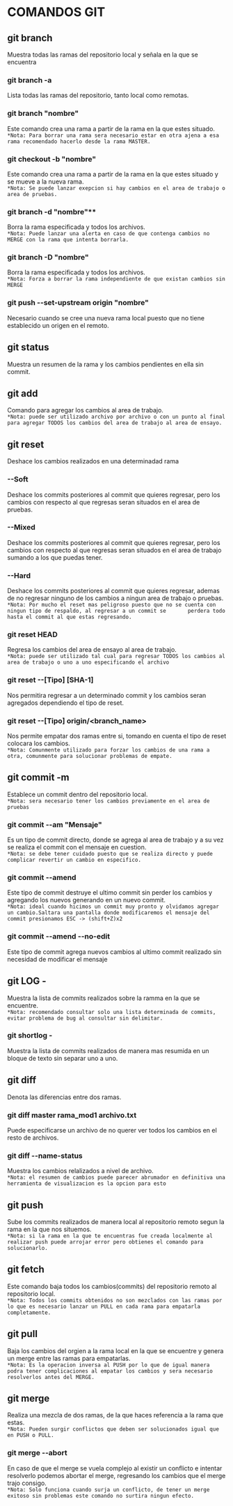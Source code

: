 # COMANDOS GIT

## git branch
Muestra todas las ramas del repositorio local y señala en la que se encuentra

### git branch -a 
Lista todas las ramas del repositorio, tanto local como remotas.  

### git branch "nombre"
Este comando crea una rama a partir de la rama en la que estes situado.  
`*Nota: Para borrar una rama sera necesario estar en otra ajena a esa rama recomendado hacerlo desde la rama MASTER.`  

### git checkout -b "nombre" 
Este comando crea una rama a partir de la rama en la que estes situado y se mueve a la nueva rama.  
`*Nota: Se puede lanzar exepcion si hay cambios en el area de trabajo o area de pruebas.`  

### git branch -d "nombre"**  
Borra la rama especificada y todos los archivos.  
`*Nota: Puede lanzar una alerta en caso de que contenga cambios no MERGE con la rama que intenta borrarla.`  

### git branch -D "nombre" 
Borra la rama especificada y todos los archivos.  
`*Nota: Forza a borrar la rama independiente de que existan cambios sin MERGE`  

### git push --set-upstream origin "nombre" 
Necesario cuando se cree una nueva rama local puesto que no tiene establecido un origen en el remoto.   

## git status
Muestra un resumen de la rama y los cambios pendientes en ella sin commit.  

## git add 
Comando para agregar los cambios al area de trabajo.  
`*Nota: puede ser utilizado archivo por archivo o con un punto al final para agregar TODOS los cambios del area de trabajo al area de ensayo.`  

## git reset
Deshace los cambios realizados en una determinadad rama  
 
### --Soft 
Deshace los commits posteriores al commit que quieres regresar, pero los cambios con respecto al que regresas seran situados en el area de pruebas.  

### --Mixed 
Deshace los commits posteriores al commit que quieres regresar, pero los cambios con respecto al que regresas seran situados en el area de trabajo sumando a los que puedas tener.  

### --Hard 
Deshace los commits posteriores al commit que quieres regresar, ademas de no regresar ninguno de los cambios a ningun area de trabajo o pruebas.  
`*Nota: Por mucho el reset mas peligroso puesto que no se cuenta con ningun tipo de respaldo, al regresar a un commit se       perdera todo hasta el commit al que estas regresando.`  
  
### git reset HEAD  
Regresa los cambios del area de ensayo al area de trabajo.  
`*Nota: puede ser utilizado tal cual para regresar TODOS los cambios al area de trabajo o uno a uno especificando el archivo`  

### git reset --[Tipo] [SHA-1]
Nos permitira regresar a un determinado commit y los cambios seran agregados dependiendo el tipo de reset.  

### git reset --[Tipo] origin/<branch_name>  
Nos permite empatar dos ramas entre si, tomando en cuenta el tipo de reset colocara los cambios.  
`*Nota: Comunmente utilizado para forzar los cambios de una rama a otra, comunmente para solucionar problemas de empate.`  

## git commit -m
Establece un commit dentro del repositorio local.  
`*Nota: sera necesario tener los cambios previamente en el area de pruebas`  

### git commit --am "Mensaje" 
Es un tipo de commit directo, donde se agrega al area de trabajo y a su vez se realiza el commit con el mensaje en cuestion.  
`*Nota: se debe tener cuidado puesto que se realiza directo y puede complicar revertir un cambio en especifico.`  

### git commit --amend 
Este tipo de commit destruye el ultimo commit sin perder los cambios y agregando los nuevos generando en un nuevo commit.  
`*Nota: ideal cuando hicimos un commit muy pronto y olvidamos agregar un cambio.Saltara una pantalla donde modificaremos el mensaje del commit presionamos ESC -> (shift+Z)x2`  

### git commit --amend --no-edit 
Este tipo de commit agrega nuevos cambios al ultimo commit realizado sin necesidad de modificar el mensaje  

## git LOG -<num de commits>
Muestra la lista de commits realizados sobre la ramma en la que se encuentre.  
`*Nota: recomendado consultar solo una lista determinada de commits, evitar problema de bug al consultar sin delimitar.`  

### git shortlog -<num de commits>
Muestra la lista de commits realizados de manera mas resumida en un bloque de texto sin separar uno a uno.  

## git diff <rama> <rama> <archivo>
Denota las diferencias entre dos ramas.

### git diff master rama_mod1 archivo.txt
Puede especificarse un archivo de no querer ver todos los cambios en el resto de archivos.  

### git diff --name-status <rama> <rama2> 
Muestra los cambios relalizados a nivel de archivo.  
`*Nota: el resumen de cambios puede parecer abrumador en definitiva una herramienta de visualizacion es la opcion para esto`  

## git push 
Sube los commits realizados de manera local al repositorio remoto segun la rama en la que nos situemos.  
`*Nota: si la rama en la que te encuentras fue creada localmente al realizar push puede arrojar error pero obtienes el comando para solucionarlo.`  

## git fetch
Este comando baja todos los cambios(commits) del repositorio remoto al repositorio local.  
`*Nota: Todos los commits obtenidos no son mezclados con las ramas por lo que es necesario lanzar un PULL en cada rama para empatarla completamente.`

## git pull
Baja los cambios del orgien a la rama local en la que se encuentre y genera un merge entre las ramas para empatarlas.  
`*Nota: Es la operacion inversa al PUSH por lo que de igual manera podra tener complicaciones al empatar los cambios y sera necesario resolverlos antes del MERGE.`  

## git merge <rama>
Realiza una mezcla de dos ramas, de la que haces referencia a la rama que estas.  
`*Nota: Pueden surgir conflictos que deben ser solucionados igual que en PUSH o PULL.`  

### git merge --abort 
En caso de que el merge se vuela complejo al existir un conflicto e intentar resolverlo podemos abortar el merge, regresando los cambios que el merge trajo consigo.  
`*Nota: Solo funciona cuando surja un conflicto, de tener un merge exitoso sin problemas este comando no surtira ningun efecto.`
